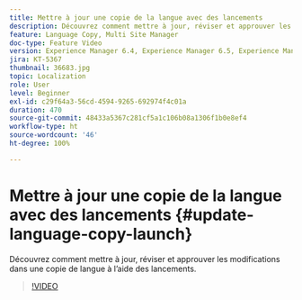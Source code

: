 ```yaml
---
title: Mettre à jour une copie de la langue avec des lancements
description: Découvrez comment mettre à jour, réviser et approuver les modifications dans une copie de langue à l’aide des lancements.
feature: Language Copy, Multi Site Manager
doc-type: Feature Video
version: Experience Manager 6.4, Experience Manager 6.5, Experience Manager as a Cloud Service
jira: KT-5367
thumbnail: 36683.jpg
topic: Localization
role: User
level: Beginner
exl-id: c29f64a3-56cd-4594-9265-692974f4c01a
duration: 470
source-git-commit: 48433a5367c281cf5a1c106b08a1306f1b0e8ef4
workflow-type: ht
source-wordcount: '46'
ht-degree: 100%

---
```


# Mettre à jour une copie de la langue avec des lancements {#update-language-copy-launch}

Découvrez comment mettre à jour, réviser et approuver les modifications dans une copie de langue à l’aide des lancements.

>[!VIDEO](https://video.tv.adobe.com/v/41628?quality=12&learn=on&captions=fre_fr)
